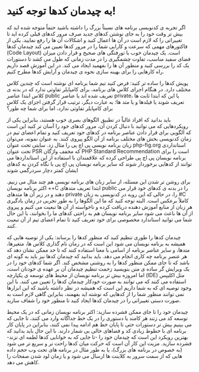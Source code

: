 # به چیدمان کدها توجه کنید!

اگر تجربه ی کدنویسی برنامه های نسبتاً بزرگ را داشته باشید حتماً متوجه شده اید که بیش تر وقت خود را به جای نوشتن کدهای جدید صرف مرور کدهای قبلی کرده اید تا تغییراتی را که لازم است در آن ها اعمال کنید و اشکالات آن ها را رفع نمایید. یکی از فاکتورهای مهمی که سرعت و کارایی شما را در مرور کدها تعیین می کند چیدمان کدها (Code Layout) است. یک چیدمان خوب با تورفتگی های صحیح و قرار دادن میزان فضای سفید مناسب، تفاوت چشمگیری را در مدت زمانی که طول می کشد تا دستورات یک کد را بررسی کنید و منظور آن ها را بفهمید ایجاد می کند. در این آموزش قصد داریم راه کارهایی را برای بهینه سازی نحوه ی چیدمان و آرایش کدها مطرح کنیم.

پویش کدها را ساده تر کنید:
فرض کنید تیم شما برنامه ای نوشته است که چندین کلاس مختلف دارد. در هنگام اجرای کلاس های برنامه، برای کامپایلر تفاوتی ندارد که در بدنه ی کلاس ابتدا عناصر public تعریف شده اند یا عناصر private، یا این که ابتدا ثابت ها تعریف شوند یا فیلدها و یا متد ها؛ به عبارت دیگر، ترتیب قرار گرفتن اجزای یک کلاس برای کامپایلر تفاوتی ندارد، اما برای شما چه طور؟

باید بدانید که افراد غالباً در تطبیق الگوهای بصری خوب هستند، بنابراین یکی از رویکردهایی که می توانید با دنبال کردن آن، مرور کدهای خود را آسان تر کنید این است که الگویی برای قرار دادن عناصر برنامه در کدهای خود تعریف کنید و تمام اعضای تیم در زمان کدنویسی بخش های مختلف برنامه از آن الگو پیروی کنند. به عنوان نمونه، می‌توان زبان برنامه نویسی پی اچ پی را مثال زد. سایتی تحت عنوان php-fig.org استانداردی تحت عنوان PSR که مخفف واژگان PHP Standard Recommendation است را برای برنامه نویسان پی اچ پی طراحی کرده که علاقمندان با استفاده از این استانداردها می توانند از کدهایی برخوردار شوند که سایر برنامه نویسان پی اچ پی با نگاه کردن به کدهای ایشان کمتر دچار سردرگمی شوند

برای روشن تر شدن این مسئله، از سایر زبان های برنامه نویسی هم چند مثال می زنیم. اکثر برنامه نویسان ++C ابتدا تعریف متدهای public را در بدنه ی کدهای خود قرار می دهند و در زیر آن ها متدهای private را، در حالی که این رویه در کدنویسی به زبان #C کاملاً برعکس است. البته توجه کنید که ما این الگوها را به طور تجربی در زمان یادگیری هر زبان از منابع آموزش دهنده دریافت کرده و ناخواسته از آن ها تبعیت می کنیم و پیروی از آن ها باعث می شود سایر برنامه نویسان هم به راحتی کدهای ما را بخوانند، با این  حال شما می توانید استاندارد مخصوصی برای خود تعریف کنید تا تمام اعضای تیم از آن تبعیت کنند.

چیدمان کدها را طوری تنظیم کنید که منظور کدها را برساند:
یکی از توصیه هایی که همیشه به برنامه نویسان می شود این است که در زمان نام گذاری کلاس ها، متغیرها، متدها، و سایر عناصر برنامه از اسامی با معنا استفاده کنند که تا حد ممکن نشان دهد که هر عنصر برنامه چه کاری انجام می دهد. باید بدانید که چیدمان کدها نیز باید به گونه ای باشد که تا جای ممکن منظور کدها را به روشنی مشخص کند. اگر شما کدهای خود را در یک ویرایش گر ساده ی متن بنویسید زحمت تنظیم چیدمان آن بر عهده ی خودتان است، اما امروزه بیش تر برنامه نویسان از محیط های توسعه ی یکپارچه (IDE) مثل اکلیپس استفاده می کنند که می توانند به صورت خودکار چیدمان کدها را تعیین می کنند. با این وجود توصیه ای که به شما داریم این است که همیشه در نظر داشته باشید که این ابزارها نمی توانند منظور شما را از کدهایی که نوشته اید بفهمند، بنابراین گاهی لازم است به صورت دستی تغییراتی را در چیدمان کدها ایجاد کنید تا منظور خود را شفاف سازید.

چیدمان خود را تا جای ممکن فشرده سازید:
اکثر برنامه نویسان زمانی که در یک محیط توسعه کد می زنند هر کامند یا دستوری را در یک خط جداگانه وارد می کنند، تا جایی که می بینیم بیش تر دستورات حتی تا پایان خط هم ادامه پیدا نمی کنند، بنابراین در پایان کار برنامه ای با خطوط زیادی کد و فضاهای خالی بی شمار دارند. با این حال باید بدانید که بهترین رویکرد این است که چیدمان خود را -تا جایی که به خوانایی کدها لطمه ای نزند- فشرده سازید. مزیت این کار آن است که حرکت میان کدها راحت تر و سریع تر می شود (به خصوص در برنامه های بزرگ)، یا به طور مثال در برنامه های تحت وب حجم داده هایی که از سمت سرور به کلاینت ها ارسال می شود و یا زمان لود شدن صفحات را کاهش می دهد.
